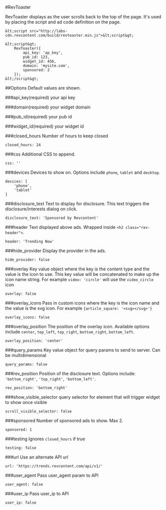 #RevToaster

RevToaster displays as the user scrolls back to the top of the page. It's used by placing the script and ad code definition on the page.

```
&lt;script src="http://labs-cdn.revcontent.com/build/revtoaster.min.js">&lt;script&gt;

&lt;script&gt;
    RevToaster({ 
        api_key: 'ap_key', 
        pub_id: 123, 
        widget_id: 456, 
        domain: 'mysite.com',
        sponsored: 2
    }); 
&lt;/script&gt;
```

##Options
Default values are shown.

###api_key(required)
your api key

###domain(required)
your widget domain

###pub_id(required)
your pub id

###widget_id(required)
your widget id

###closed_hours
Number of hours to keep closed
```
closed_hours: 24
```

###css
Additional CSS to append.
```
css: ''
```

###devices
Devices to show on. Options include ```phone```, ```tablet``` and ```desktop```.
```
devices: [
    'phone', 
    'tablet'
]
```

###disclosure_text
Text to display for disclosure. This text triggers the disclosure/interests dialog on click.
```
disclosure_text: 'Sponsored by Revcontent'
```

###header
Text displayed above ads. Wrapped inside ```<h2 class="rev-header">```.
```
header: 'Trending Now'
```

###hide_provider
Display the provider in the ads.
```
hide_provider: false
```

###overlay
Key value object where the key is the content type and the value is the icon to use. This key value will be concatenated to make up the icon name string. For example ```video: 'circle'``` will use the ```video_circle``` icon
```
overlay: false
```

###overlay_icons
Pass in custom icons where the key is the icon name and the value is the svg icon. For example ```{article_square: '<svg></svg>'}```
```
overlay_icons: false
```

###overlay_position
The position of the overlay icon. Available options include ```center```, ```top_left```, ```top_right```, ```bottom_right```, ```bottom_left```.
```
overlay_position: 'center'
```

###query_params
Key value object for query params to send to server. Can be multidimensional
```
query_params: false
```

###rev_position
Position of the disclosure text. Options include: ```'bottom_right'```, ```'top_right'```, ```'bottom_left'```.
```
rev_position: 'bottom_right'
```

###show\_visible\_selector
query selector for element that will trigger widget to show once visible
```
scroll_visible_selector: false
```

###sponsored
Number of sponsored ads to show. Max 2.
```
sponsored: 1
```

###testing
Ignores ```closed_hours``` if true
```
testing: false
```

###url
Use an alternate API url
```
url: 'https://trends.revcontent.com/api/v1/'
```

###user_agent
Pass user_agent param to API
```
user_agent: false
```

###user_ip
Pass user_ip to API
```
user_ip: false
```








